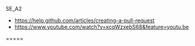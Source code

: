 SE_A2

- https://help.github.com/articles/creating-a-pull-request
- https://www.youtube.com/watch?v=xcqWzxebS68&feature=youtu.be

=====
